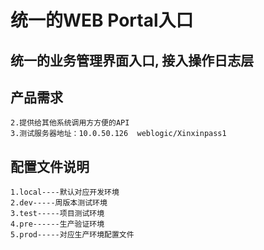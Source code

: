# 统一的WEB Portal入口

## 统一的业务管理界面入口, 接入操作日志层

## 产品需求
    2.提供给其他系统调用方方便的API
    3.测试服务器地址：10.0.50.126  weblogic/Xinxinpass1

## 配置文件说明

    1.local----默认对应开发环境
    2.dev-----周版本测试环境
    3.test-----项目测试环境
    4.pre------生产验证环境
    5.prod-----对应生产环境配置文件